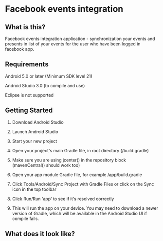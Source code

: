 Facebook events integration
===============

What is this?
-------------
Facebook events integration application - synchronization your events and presents in list of your events for the user who have been logged in facebook app.

Requirements
------------
Android 5.0 or later (Minimum SDK level 21)

Android Studio 3.0 (to compile and use)

Eclipse is not supported

Getting Started
---------------
1. Download Android Studio

2. Launch Android Studio

3. Start your new project

4. Open your project's main Gradle file, in root directory (/build.gradle)

5. Make sure you are using jcenter() in the repository block (mavenCentral() should work too)

6. Open your app module Gradle file, for example /app/build.gradle

7. Click Tools/Android/Sync Project with Gradle Files or click on the Sync icon in the top toolbar

8. Click Run/Run 'app' to see if it's resolved correctly

9. This will run the app on your device. You may need to download a newer version of Gradle, which will be available in the Android Studio UI if compile fails.


What does it look like?
----------------------
